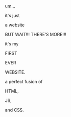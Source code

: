 um...

it's just

a website

BUT WAIT!!!
THERE'S MORE!!!

it's my

FIRST

EVER

WEBSITE.

a perfect
fusion of

HTML,

JS,

and CSS.
